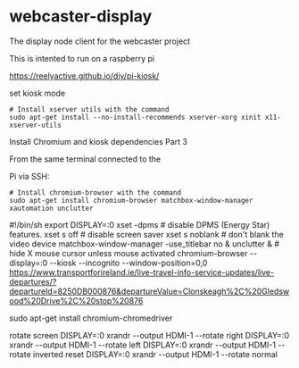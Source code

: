 # webcaster-display
The display node client for the webcaster project


This is intented to run on a raspberry pi

https://reelyactive.github.io/diy/pi-kiosk/

set kiosk mode


    # Install xserver utils with the command 
    sudo apt-get install --no-install-recommends xserver-xorg xinit x11-xserver-utils

Install Chromium and kiosk dependencies Part 3

From the same terminal
connected to the

Pi via SSH:

    # Install chromium-browser with the command 
    sudo apt-get install chromium-browser matchbox-window-manager xautomation unclutter


#!/bin/sh
export DISPLAY=:0 
xset -dpms     # disable DPMS (Energy Star) features.
xset s off     # disable screen saver
xset s noblank # don't blank the video device
matchbox-window-manager -use_titlebar no &
unclutter &    # hide X mouse cursor unless mouse activated
chromium-browser --display=:0 --kiosk --incognito --window-position=0,0 https://www.transportforireland.ie/live-travel-info-service-updates/live-departures/?departureId=8250DB000876&departureValue=Clonskeagh%2C%20Gledswood%20Drive%2C%20stop%20876


sudo apt-get install chromium-chromedriver


rotate screen
DISPLAY=:0 xrandr --output HDMI-1 --rotate right
DISPLAY=:0 xrandr --output HDMI-1 --rotate left
DISPLAY=:0 xrandr --output HDMI-1 --rotate inverted
reset
DISPLAY=:0 xrandr --output HDMI-1 --rotate normal


